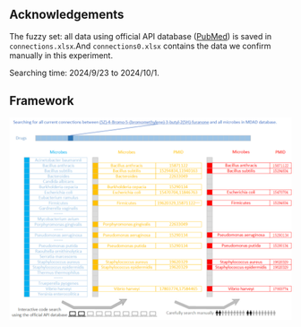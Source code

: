 ## Acknowledgements
The fuzzy set: all data using official API database ([PubMed](https://pubmed.ncbi.nlm.nih.gov/)) is saved in `connections.xlsx`.And `connections0.xlsx` contains the data we confirm manually in this experiment. 

Searching time: 2024/9/23 to 2024/10/1.

## Framework
![New connections searching](Searching_connections.png)

